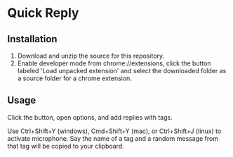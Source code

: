 # Quick Reply
## Installation
1. Download and unzip the source for this repository.
2. Enable developer mode from chrome://extensions, click the button labeled 'Load unpacked extension' and select the
downloaded folder as a source folder for a chrome extension.

## Usage
Click the button, open options, and add replies with tags.

Use Ctrl+Shift+Y (windows), Cmd+Shift+Y (mac), or Ctrl+Shift+J (linux) to activate microphone.
Say the name of a tag and a random message from that tag will be copied to your clipboard.
